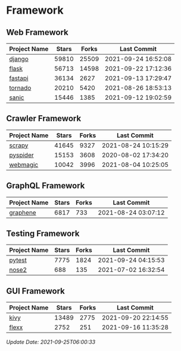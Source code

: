 # Framework

## Web Framework
| Project Name | Stars | Forks | Last Commit |
| ------------ | ----- | ----- | ----------- |
| [django](https://github.com/django/django) | 59810 | 25509 | 2021-09-24 16:52:08 |
| [flask](https://github.com/pallets/flask) | 56713 | 14598 | 2021-09-22 17:12:36 |
| [fastapi](https://github.com/tiangolo/fastapi) | 36134 | 2627 | 2021-09-13 17:29:47 |
| [tornado](https://github.com/tornadoweb/tornado) | 20210 | 5420 | 2021-08-26 18:53:13 |
| [sanic](https://github.com/sanic-org/sanic) | 15446 | 1385 | 2021-09-12 19:02:59 |

## Crawler Framework
| Project Name | Stars | Forks | Last Commit |
| ------------ | ----- | ----- | ----------- |
| [scrapy](https://github.com/scrapy/scrapy) | 41645 | 9327 | 2021-08-24 10:15:29 |
| [pyspider](https://github.com/binux/pyspider) | 15153 | 3608 | 2020-08-02 17:34:20 |
| [webmagic](https://github.com/code4craft/webmagic) | 10042 | 3996 | 2021-08-04 10:25:05 |

## GraphQL Framework
| Project Name | Stars | Forks | Last Commit |
| ------------ | ----- | ----- | ----------- |
| [graphene](https://github.com/graphql-python/graphene) | 6817 | 733 | 2021-08-24 03:07:12 |

## Testing Framework
| Project Name | Stars | Forks | Last Commit |
| ------------ | ----- | ----- | ----------- |
| [pytest](https://github.com/pytest-dev/pytest) | 7775 | 1824 | 2021-09-24 04:15:53 |
| [nose2](https://github.com/nose-devs/nose2) | 688 | 135 | 2021-07-02 16:32:54 |

## GUI Framework
| Project Name | Stars | Forks | Last Commit |
| ------------ | ----- | ----- | ----------- |
| [kivy](https://github.com/kivy/kivy) | 13489 | 2775 | 2021-09-20 22:14:55 |
| [flexx](https://github.com/flexxui/flexx) | 2752 | 251 | 2021-09-16 11:35:28 |

*Update Date: 2021-09-25T06:00:33*